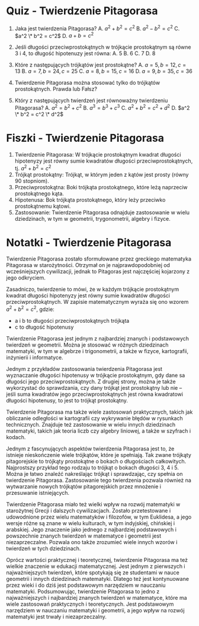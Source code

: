  # Quiz - Twierdzenie Pitagorasa

1. Jaka jest twierdzenia Pitagorasa?
   A. $a^2 + b^2 = c^2$
   B. $a^2 - b^2 = c^2$
   C. $a^2 \* b^2 = c^2$
   D. $a + b = c^2$

2. Jeśli długości przeciwprostokątnych w trójkącie prostokątnym są równe 3 i 4, to długość hipotenuzy jest równa:
   A. 5
   B. 6
   C. 7
   D. 8

3. Które z następujących trójkątów jest prostokątne?
   A. $a = 5, b = 12, c = 13$
   B. $a = 7, b = 24, c = 25$
   C. $a = 8, b = 15, c = 16$
   D. $a = 9, b = 35, c = 36$

4. Twierdzenie Pitagorasa można stosować tylko do trójkątów prostokątnych.
   Prawda lub Fałsz?

5. Który z następujących twierdzeń jest równoważny twierdzeniu Pitagorasa?
   A. $a^2 = b^2 + c^2$
   B. $a^3 = b^3 + c^3$
   C. $a^2 + b^2 = c^2 + d^2$
   D. $a^2 \* b^2 = c^2 \* d^2$

# Fiszki - Twierdzenie Pitagorasa

1. Twierdzenie Pitagorasa: W trójkącie prostokątnym kwadrat długości hipotenуzy jest równy sumie kwadratów długości przeciwprostokątnych, tj. $a^2 + b^2 = c^2$
2. Trójkąt prostokątny: Trójkąt, w którym jeden z kątów jest prosty (równy 90 stopniom).
3. Przeciwprostokątna: Boki trójkąta prostokątnego, które leżą naprzeciw prostokątnego kąta.
4. Hipotenusa: Bok trójkąta prostokątnego, który leży przeciwko prostokątnemu kątowi.
5. Zastosowanie: Twierdzenie Pitagorasa odnajduje zastosowanie w wielu dziedzinach, w tym w geometrii, trygonometrii, algebry i fizyce.

# Notatki - Twierdzenie Pitagorasa

Twierdzenie Pitagorasa zostało sformułowane przez greckiego matematyka Pitagorasa w starożytności. Otrzymał on je najprawdopodobniej od wcześniejszych cywilizacji, jednak to Pitagoras jest najczęściej kojarzony z jego odkryciem.

Zasadniczo, twierdzenie to mówi, że w każdym trójkącie prostokątnym kwadrat długości hipotenуzy jest równy sumie kwadratów długości przeciwprostokątnych. W zapisie matematycznym wyraża się ono wzorem $a^2 + b^2 = c^2$, gdzie:

* a i b to długości przeciwprostokątnych trójkąta
* c to długość hipotenusy

Twierdzenie Pitagorasa jest jednym z najbardziej znanych i podstawowych twierdzeń w geometrii. Można je stosować w różnych dziedzinach matematyki, w tym w algebrze i trigonometrii, a także w fizyce, kartografii, inżynierii i informatyce.

Jednym z przykładów zastosowania twierdzenia Pitagorasa jest wyznaczanie długości hipotenusy w trójkącie prostokątnym, gdy dane sa długości jego przeciwprostokątnych. Z drugiej strony, można je także wykorzystać do sprawdzania, czy dany trójkąt jest prostokątny lub nie – jeśli suma kwadratów jego przeciwprostokątnych jest równa kwadratowi długości hipotenusy, to jest to trójkąt prostokątny.

Twierdzenie Pitagorasa ma także wiele zastosowań praktycznych, takich jak obliczanie odległości w kartografii czy wykrywanie błędów w rysunkach technicznych. Znajduje też zastosowanie w wielu innych dziedzinach matematyki, takich jak teoria liczb czy algebry liniowej, a także w szyfrach i kodach.

Jednym z fascynujących aspektów twierdzenia Pitagorasa jest to, że istnieje nieskończenie wiele trójkątów, które je spełniają. Tak zwane trójkąty pitagorejskie to trójkąty prostokątne o bokach o długościach całkowitych. Najprostszy przykład tego rodzaju to trójkąt o bokach długości 3, 4 i 5. Można je łatwo znaleźć nakreślając trójkąt i sprawdzając, czy spełnia on twierdzenie Pitagorasa. Zastosowanie tego twierdzenia pozwala również na wytwarzanie nowych trójkątów pitagorejskich przez mnożenie i przesuwanie istniejących.

Twierdzenie Pitagorasa miało też wielki wpływ na rozwój matematyki w starożytnej Grecji i dalszych cywilizacjach. Zostało przetestowane i udowodnione przez wielu matematyków i filozofów, w tym Euklidesa, a jego wersje różne są znane w wielu kulturach, w tym indyjskiej, chińskiej i arabskiej. Jego znaczenie jako jednego z najbardziej podstawowych i powszechnie znanych twierdzeń w matematyce i geometrii jest niezaprzeczalne. Pozwala ono także zrozumieć wiele innych wzorów i twierdzeń w tych dziedzinach.

Oprócz wartości praktycznej i teoretycznej, twierdzenie Pitagorasa ma też wielkie znaczenie w edukacji matematycznej. Jest jednym z pierwszych i najważniejszych twierdzeń, które spotykają się ze studentami w nauce geometrii i innych dziedzinach matematyki. Dlatego też jest kontynuowane przez wieki i do dziś jest podstawowym narzędziem w nauczaniu matematyki. Podsumowując, twierdzenie Pitagorasa to jedno z najważniejszych i najbardziej znanych twierdzeń w matematyce, które ma wiele zastosowań praktycznych i teoretycznych. Jest podstawowym narzędziem w nauczaniu matematyki i geometrii, a jego wpływ na rozwój matematyki jest trwały i niezaprzeczalny.
